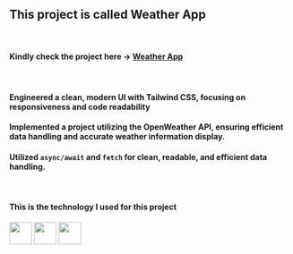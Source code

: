 ## This project is called **Weather App**
&nbsp;

#### Kindly check the project here &rarr; <a href="https://yasserdalal.github.io/Small_Projects_Part_1/Project-17/Weather.html" target="_blank">Weather App</a>

&nbsp;
#### Engineered a clean, modern UI with **Tailwind CSS**, focusing on **responsiveness** and **code readability**
#### Implemented a project utilizing the **OpenWeather API**, ensuring efficient data handling and accurate weather information display.
#### Utilized ```async/await``` and ```fetch``` for clean, readable, and efficient data handling.
&nbsp;  

#### This is the technology I used for this project 
  <p align="left">
    <img src="https://cdn.jsdelivr.net/gh/devicons/devicon/icons/html5/html5-original.svg" width="40" height="40"/>
    <img src="https://cdn.jsdelivr.net/gh/devicons/devicon/icons/tailwindcss/tailwindcss-original.svg" width="40" height="40"/>
    <img src="https://cdn.jsdelivr.net/gh/devicons/devicon/icons/javascript/javascript-original.svg" width="40" height="40"/> 
  </p>
